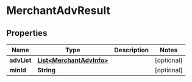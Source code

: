 

# MerchantAdvResult


## Properties

| Name | Type | Description | Notes |
|------------ | ------------- | ------------- | -------------|
|**advList** | [**List&lt;MerchantAdvInfo&gt;**](MerchantAdvInfo.md) |  |  [optional] |
|**minId** | **String** |  |  [optional] |



